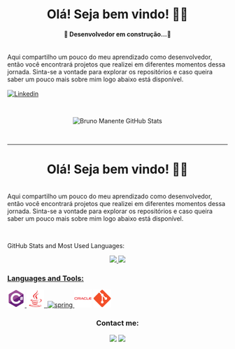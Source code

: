 <h1 align="center"> Olá! Seja bem vindo!  👨‍💻 </h1>
<h4 align="center"> 
	🚧 Desenvolvedor em construção...🚧
</h4>

<br>
<!-- Descrição do Projeto -->
<a> Aqui compartilho um pouco do meu aprendizado como desenvolvedor, então você encontrará projetos que realizei em diferentes momentos dessa jornada. Sinta-se a vontade para explorar os repositórios e caso queira saber um pouco mais sobre mim logo abaixo está disponível. </a>
</br><p></p>

<a target="_blank" href="https://www.linkedin.com/in/bruno-manente-de-souza-2539b8115/">
  <img align="center" alt="Linkedin" width="22px" src="https://cdn.jsdelivr.net/npm/simple-icons@v3/icons/linkedin.svg" /><a></a><p></p>


 <br><center>
![Bruno Manente GitHub Stats](https://github.com/brunomanente)
 </center></br> 





-------------------------------------------------------------------------------
<div>
<h1 align="center"> Olá! Seja bem vindo!  👨‍💻 </h1>
<br />
<!-- Descrição do Projeto -->
<a> Aqui compartilho um pouco do meu aprendizado como desenvolvedor, então você encontrará projetos que realizei em diferentes momentos dessa jornada. Sinta-se a vontade para explorar os repositórios e caso queira saber um pouco mais sobre mim logo abaixo está disponível. </a>
</br><p></p>

<br />

GitHub Stats and Most Used Languages:
  <br><center>
  <div>
	 
  <a href="https://github.com/brunomanente">
  <img height="160em" src="https://github-readme-stats.vercel.app/api?username=brunomanente&show_icons=true&theme=radical&include_all_commits=true&count_private=true"/>
  <img height="160em" src="https://github-readme-stats.vercel.app/api/top-langs/?username=brunomanente&layout=compact&langs_count=16&theme=radical"/>
	  
<div>
 
   </div> 
 <h3 align="left">Languages and Tools:</h3>
	
<p align="left">
  
   <img height="40" src="https://raw.githubusercontent.com/devicons/devicon/master/icons/csharp/csharp-original.svg">
   <img height="40" src="https://raw.githubusercontent.com/devicons/devicon/master/icons/java/java-plain.svg">
   <img href="https://spring.io/" target="_blank"> <img src="https://www.vectorlogo.zone/logos/springio/springio-icon.svg" alt="spring" width="40" height="40" alt="spring" width="40" height="40"/> </a>
      <img height="40" src="https://raw.githubusercontent.com/devicons/devicon/master/icons/oracle/oracle-original.svg">
    <img height="40" src="https://raw.githubusercontent.com/devicons/devicon/master/icons/git/git-original.svg">
  
 
</p>


### Contact me:

 <div>
  <a href = "mailto: bruno.manente0@gmail.com"><img src="https://img.shields.io/badge/-Gmail-%23EA4335?style=for-the-badge&logo=gmail&logoColor=white" target="_blank"></a>
  <a href="https://www.linkedin.com/in/bruno-manente-de-souza-2539b8115/" target="_blank"><img src="https://img.shields.io/badge/-LinkedIn-%230077B5?style=for-the-badge&logo=linkedin&logoColor=white" target="_blank"></a>
 
  
</div>
 

